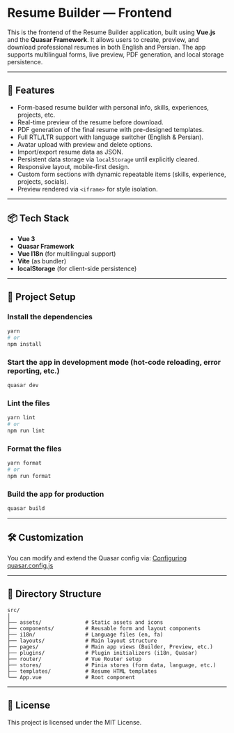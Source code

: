 # Resume Builder — Frontend

This is the frontend of the Resume Builder application, built using **Vue.js** and the **Quasar Framework**. It allows users to create, preview, and download professional resumes in both English and Persian. The app supports multilingual forms, live preview, PDF generation, and local storage persistence.

---

## 🧩 Features

- Form-based resume builder with personal info, skills, experiences, projects, etc.
- Real-time preview of the resume before download.
- PDF generation of the final resume with pre-designed templates.
- Full RTL/LTR support with language switcher (English & Persian).
- Avatar upload with preview and delete options.
- Import/export resume data as JSON.
- Persistent data storage via `localStorage` until explicitly cleared.
- Responsive layout, mobile-first design.
- Custom form sections with dynamic repeatable items (skills, experience, projects, socials).
- Preview rendered via `<iframe>` for style isolation.

---

## 📦 Tech Stack

- **Vue 3**
- **Quasar Framework**
- **Vue I18n** (for multilingual support)
- **Vite** (as bundler)
- **localStorage** (for client-side persistence)

---

## 📂 Project Setup

### Install the dependencies
```bash
yarn
# or
npm install
```

### Start the app in development mode (hot-code reloading, error reporting, etc.)
```bash
quasar dev
```

### Lint the files
```bash
yarn lint
# or
npm run lint
```

### Format the files
```bash
yarn format
# or
npm run format
```

### Build the app for production
```bash
quasar build
```

---

## 🛠 Customization

You can modify and extend the Quasar config via:
[Configuring quasar.config.js](https://v2.quasar.dev/quasar-cli-vite/quasar-config-js)

---

## 📁 Directory Structure

```
src/
│
├── assets/              # Static assets and icons
├── components/          # Reusable form and layout components
├── i18n/                # Language files (en, fa)
├── layouts/             # Main layout structure
├── pages/               # Main app views (Builder, Preview, etc.)
├── plugins/             # Plugin initializers (i18n, Quasar)
├── router/              # Vue Router setup
├── stores/              # Pinia stores (form data, language, etc.)
├── templates/           # Resume HTML templates
└── App.vue              # Root component
```

---

## 📜 License

This project is licensed under the MIT License.
